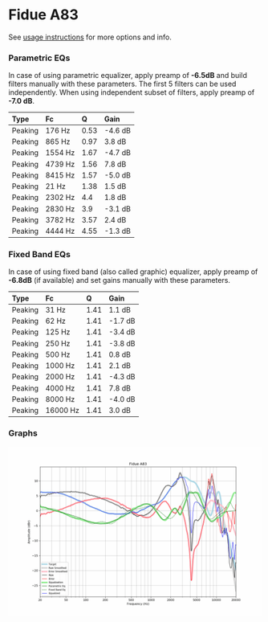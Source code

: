 # Fidue A83
See [usage instructions](https://github.com/jaakkopasanen/AutoEq#usage) for more options and info.

### Parametric EQs
In case of using parametric equalizer, apply preamp of **-6.5dB** and build filters manually
with these parameters. The first 5 filters can be used independently.
When using independent subset of filters, apply preamp of **-7.0 dB**.

| Type    | Fc      |    Q | Gain    |
|:--------|:--------|:-----|:--------|
| Peaking | 176 Hz  | 0.53 | -4.6 dB |
| Peaking | 865 Hz  | 0.97 | 3.8 dB  |
| Peaking | 1554 Hz | 1.67 | -4.7 dB |
| Peaking | 4739 Hz | 1.56 | 7.8 dB  |
| Peaking | 8415 Hz | 1.57 | -5.0 dB |
| Peaking | 21 Hz   | 1.38 | 1.5 dB  |
| Peaking | 2302 Hz | 4.4  | 1.8 dB  |
| Peaking | 2830 Hz | 3.9  | -3.1 dB |
| Peaking | 3782 Hz | 3.57 | 2.4 dB  |
| Peaking | 4444 Hz | 4.55 | -1.3 dB |

### Fixed Band EQs
In case of using fixed band (also called graphic) equalizer, apply preamp of **-6.8dB**
(if available) and set gains manually with these parameters.

| Type    | Fc       |    Q | Gain    |
|:--------|:---------|:-----|:--------|
| Peaking | 31 Hz    | 1.41 | 1.1 dB  |
| Peaking | 62 Hz    | 1.41 | -1.7 dB |
| Peaking | 125 Hz   | 1.41 | -3.4 dB |
| Peaking | 250 Hz   | 1.41 | -3.8 dB |
| Peaking | 500 Hz   | 1.41 | 0.8 dB  |
| Peaking | 1000 Hz  | 1.41 | 2.1 dB  |
| Peaking | 2000 Hz  | 1.41 | -4.3 dB |
| Peaking | 4000 Hz  | 1.41 | 7.8 dB  |
| Peaking | 8000 Hz  | 1.41 | -4.0 dB |
| Peaking | 16000 Hz | 1.41 | 3.0 dB  |

### Graphs
![](./Fidue%20A83.png)